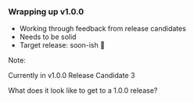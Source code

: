 ### Wrapping up <span style="text-transform: none;">v</span>1.0.0

* <!-- .element: class="fragment" --> Working through feedback from release candidates
* <!-- .element: class="fragment" --> Needs to be solid
* <!-- .element: class="fragment" --> Target release: soon-ish 😬

Note:

Currently in v1.0.0 Release Candidate 3

What does it look like to get to a 1.0.0 release?
